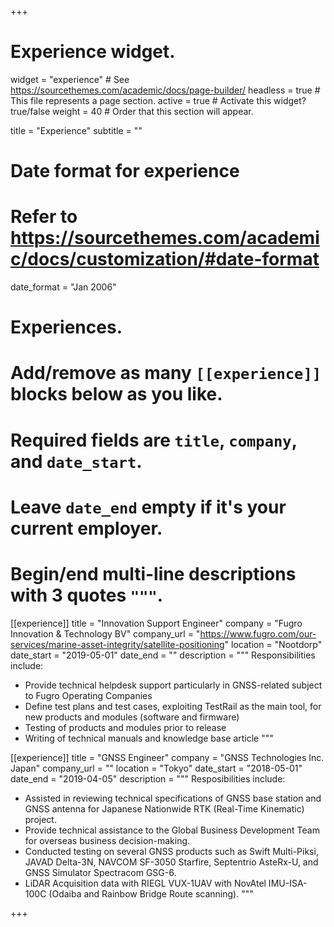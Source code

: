 +++
# Experience widget.
widget = "experience"  # See https://sourcethemes.com/academic/docs/page-builder/
headless = true  # This file represents a page section.
active = true  # Activate this widget? true/false
weight = 40  # Order that this section will appear.

title = "Experience"
subtitle = ""

# Date format for experience
#   Refer to https://sourcethemes.com/academic/docs/customization/#date-format
date_format = "Jan 2006"

# Experiences.
#   Add/remove as many `[[experience]]` blocks below as you like.
#   Required fields are `title`, `company`, and `date_start`.
#   Leave `date_end` empty if it's your current employer.
#   Begin/end multi-line descriptions with 3 quotes `"""`.
[[experience]]
  title = "Innovation Support Engineer"
  company = "Fugro Innovation & Technology BV"
  company_url = "https://www.fugro.com/our-services/marine-asset-integrity/satellite-positioning"
  location = "Nootdorp"
  date_start = "2019-05-01"
  date_end = ""
  description = """
  Responsibilities include:

  * Provide technical helpdesk support particularly in GNSS-related subject to Fugro Operating Companies
  * Define test plans and test cases, exploiting TestRail as the main tool, for new products and modules (software and firmware)
  * Testing of products and modules prior to release
  * Writing of technical manuals and knowledge base article
  """

[[experience]]
  title = "GNSS Engineer"
  company = "GNSS Technologies Inc. Japan"
  company_url = ""
  location = "Tokyo"
  date_start = "2018-05-01"
  date_end = "2019-04-05"
  description = """
  Resposibilities include:

  * Assisted in reviewing technical specifications of GNSS base station and GNSS antenna for Japanese Nationwide RTK (Real-Time Kinematic) project.
  * Provide technical assistance to the Global Business Development Team for overseas business decision-making.
  * Conducted testing on several GNSS products such as Swift Multi-Piksi, JAVAD Delta-3N, NAVCOM SF-3050 Starfire, Septentrio AsteRx-U, and GNSS Simulator Spectracom GSG-6.
  * LiDAR Acquisition data with RIEGL VUX-1UAV with NovAtel IMU-ISA-100C (Odaiba and Rainbow Bridge Route scanning).
  """

+++
